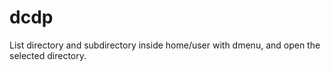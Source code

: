 # dcdp
List directory and subdirectory inside home/user with dmenu, and open the selected directory.
